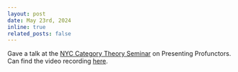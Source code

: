 ```yaml
---
layout: post
date: May 23rd, 2024
inline: true
related_posts: false
---
```

Gave a talk at the [NYC Category Theory Seminar](http://www.sci.brooklyn.cuny.edu/~noson/Seminar/index.html) on Presenting Profunctors. Can find the video recording [here](https://www.youtube.com/watch?v=0bquvu-kWRA&t=3203s).